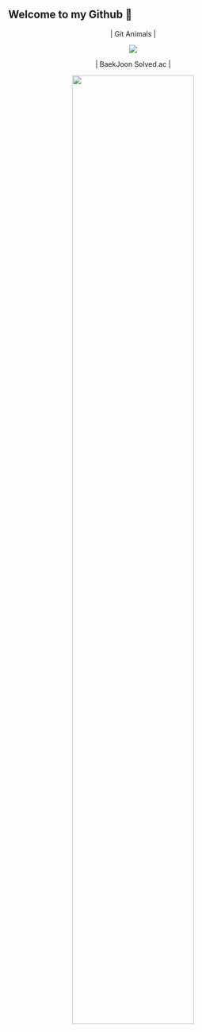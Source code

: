 ## Welcome to my Github 🤭
<div align="center">
  <p>| Git Animals |</p>
  <a href="https://github.com/devxb/gitanimals">
    <img src="https://render.gitanimals.org/farms/Junseong0829"/>
  </a>
  <p></p>
  <p>| BaekJoon Solved.ac |</p>
  <img src="http://mazassumnida.wtf/api/v2/generate_badge?boj=kirara8029" width=70% />
</div>
<!--
**Junseong0829/Junseong0829** is a ✨ _special_ ✨ repository because its `README.md` (this file) appears on your GitHub profile.

Here are some ideas to get you started:

- 🔭 I’m currently working on ...
- 🌱 I’m currently learning ...
- 👯 I’m looking to collaborate on ...
- 🤔 I’m looking for help with ...
- 💬 Ask me about ...
- 📫 How to reach me: ...
- 😄 Pronouns: ...
- ⚡ Fun fact: ...
-->
